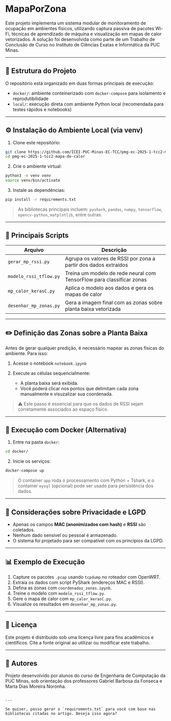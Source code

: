
#  MapaPorZona

Este projeto implementa um sistema modular de monitoramento de ocupação em ambientes físicos, utilizando captura passiva de pacotes Wi-Fi, técnicas de aprendizado de máquina e visualização em mapas de calor vetorizados. A solução foi desenvolvida como parte de um Trabalho de Conclusão de Curso no Instituto de Ciências Exatas e Informática da PUC Minas.

---

## 📁 Estrutura do Projeto

O repositório está organizado em duas formas principais de execução:

- `docker/`: ambiente conteinerizado com `docker-compose` para isolamento e reprodutibilidade
- `local/`: execução direta com ambiente Python local (recomendada para testes rápidos e notebooks)

---

## ⚙️ Instalação do Ambiente Local (via venv)

1. Clone este repositório:

```bash
git clone https://github.com/ICEI-PUC-Minas-EC-TCC/pmg-ec-2025-1-tcc2-mapa-de-calor
cd pmg-ec-2025-1-tcc2-mapa-de-calor
````

2. Crie o ambiente virtual:

```bash
python3 -m venv venv
source venv/bin/activate
```

3. Instale as dependências:

```bash
pip install -r requirements.txt
```

> As bibliotecas principais incluem: `pyshark`, `pandas`, `numpy`, `tensorflow`, `opencv-python`, `matplotlib`, entre outras.

---

## 📌 Principais Scripts

| Arquivo                | Descrição                                                             |
| ---------------------- | --------------------------------------------------------------------- |
| `gerar_mp_rssi.py`     | Agrupa os valores de RSSI por zona a partir dos dados extraídos       |
| `modelo_rssi_tflow.py` | Treina um modelo de rede neural com TensorFlow para classificar zonas |
| `mp_calor_kerasC.py`   | Aplica o modelo aos dados e gera os mapas de calor                    |
| `desenhar_mp_zonas.py` | Gera a imagem final com as zonas sobre planta baixa vetorizada        |

---

## ✏️ Definição das Zonas sobre a Planta Baixa

Antes de gerar qualquer predição, é necessário mapear as zonas físicas do ambiente. Para isso:

1. Acesse o notebook `notebook.ipynb`
2. Execute as células sequencialmente:

   * A planta baixa será exibida.
   * Você poderá clicar nos pontos que delimitam cada zona manualmente e visuzalizar sua coordenada.

> ⚠️ Este passo é essencial para que os dados de RSSI sejam corretamente associados ao espaço físico.

---

## 🐳 Execução com Docker (Alternativa)

1. Entre na pasta `docker`:

```bash
cd docker/
```

2. Inicie os serviços:

```bash
docker-compose up
```

> O container `app` roda o processamento com Python + Tshark, e o container `mysql` (opcional) pode ser usado para persistência dos dados.

---

## 🔐 Considerações sobre Privacidade e LGPD

* Apenas os campos **MAC (anonimizados com hash)** e **RSSI** são coletados.
* Nenhum dado sensível ou pessoal é armazenado.
* O sistema foi projetado para ser compatível com os princípios da LGPD.

---

## 📊 Exemplo de Execução

1. Capture os pacotes `.pcap` usando `tcpdump` no roteador com OpenWRT.
2. Extraia os dados com script PyShark (endereços MAC e RSSI).
3. Defina as zonas com `coordenadas_zonas.ipynb`.
4. Treine o modelo com `modelo_rssi_tflow.py`.
5. Gere o mapa de calor com `mp_calor_kerasC.py`.
6. Visualize os resultados em `desenhar_mp_zonas.py`.

---

## 📜 Licença

Este projeto é distribuído sob uma licença livre para fins acadêmicos e científicos. Cite a fonte original ao utilizar ou modificar este trabalho.

---

## 👥 Autores

Projeto desenvolvido por alunos do curso de Engenharia de Computação da PUC Minas, sob orientação dos professores Gabriel Barbosa da Fonseca e Marta Dias Moreira Noronha.

```

---

Se quiser, posso gerar o `requirements.txt` para você com base nas bibliotecas citadas no artigo. Deseja isso agora?
```

